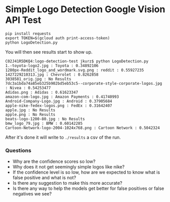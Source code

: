 # Simple Logo Detection Google Vision API Test

```
pip install requests
export TOKEN=$(gcloud auth print-access-token)
python LogoDetection.py
```

You will then see results start to show up. 

```
C02J41R5DKQ4:logo-detection-test jkurz$ python LogoDetection.py
1.-toyota-logo2.jpg : Toyota : 0.34892106
1280px-Reddit_logo_and_wordmark.svg.png : reddit : 0.55927235
1427229210313.jpg : Chevrolet : 0.8262858
3038581_orig.jpg : No Results
7dc3a1bda74a85eb325b902bd5eb53c5--corporate-style-corporate-logos.jpg : Nivea : 0.54253477
Adidas.png : Adidas : 0.61623347
amazon-com-logo.jpg : Amazon Payments : 0.41740993
Android-Company-Logo.jpg : Android : 0.37905684
apple-nike-fedex-logos.png : FedEx : 0.31642407
apple.jpg : No Results
apple.png : No Results
beats-logo-1200-80.jpg : No Results
bmw_logo_79.jpg : BMW : 0.60142285
Cartoon-Network-logo-2004-1024x768.png : Cartoon Network : 0.5042324
```


After it's done it will write to `./results` a csv of the run.

### Questions

* Why are the confidence scores so low?
* Why does it not get seemingly simple logos like nike?
* If the confidence level is so low, how are we expected to know what is false positive and what is not?
* Is there any suggestion to make this more accurate?
* Is there any way to help the models get better for false positives or false negatives we see?
